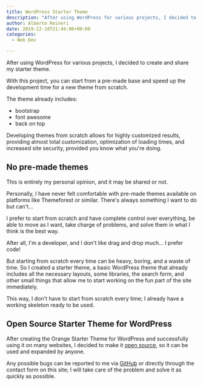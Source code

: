 ```yaml
---
title: WordPress Starter Theme
description: "After using WordPress for various projects, I decided to create and share my starter theme."
author: Alberto Reineri
date: 2019-12-18T21:44:00+00:00
categories:
  - Web Dev

---
```

After using WordPress for various projects, I decided to create and share my starter theme.

With this project, you can start from a pre-made base and speed up the development time for a new theme from scratch.

The theme already includes:
- bootstrap
- font awesome
- back on top

Developing themes from scratch allows for highly customized results, providing almost total customization, optimization of loading times, and increased site security, provided you know what you're doing.

## No pre-made themes

This is entirely my personal opinion, and it may be shared or not.

Personally, I have never felt comfortable with pre-made themes available on platforms like Themeforest or similar. There's always something I want to do but can't...

I prefer to start from scratch and have complete control over everything, be able to move as I want, take charge of problems, and solve them in what I think is the best way.

After all, I'm a developer, and I don't like drag and drop much... I prefer code!

But starting from scratch every time can be heavy, boring, and a waste of time. So I created a starter theme, a basic WordPress theme that already includes all the necessary layouts, some libraries, the search form, and other small things that allow me to start working on the fun part of the site immediately.

This way, I don't have to start from scratch every time; I already have a working skeleton ready to be used.

## Open Source Starter Theme for WordPress

After creating the Orange Starter Theme for WordPress and successfully using it on many websites, I decided to make it [open source](https://github.com/albertoreineri/orange-starter-theme), so it can be used and expanded by anyone.

Any possible bugs can be reported to me via [GitHub](https://github.com/albertoreineri/orange-starter-theme) or directly through the contact form on this site; I will take care of the problem and solve it as quickly as possible.